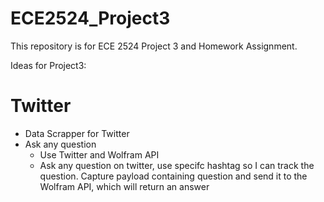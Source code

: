 # ECE2524_Project3
This repository is for ECE 2524 Project 3 and Homework Assignment.

Ideas for Project3:

# Twitter
- Data Scrapper for Twitter
- Ask any question
  - Use Twitter and Wolfram API
  - Ask any question on twitter, use specifc hashtag so I can track the question. Capture payload containing question and send it to the 
    Wolfram API, which will return an answer
